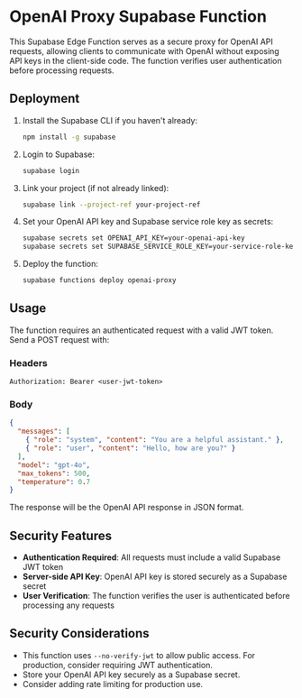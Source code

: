 # OpenAI Proxy Supabase Function

This Supabase Edge Function serves as a secure proxy for OpenAI API requests, allowing clients to communicate with OpenAI without exposing API keys in the client-side code. The function verifies user authentication before processing requests.

## Deployment

1. Install the Supabase CLI if you haven't already:
   ```bash
   npm install -g supabase
   ```

2. Login to Supabase:
   ```bash
   supabase login
   ```

3. Link your project (if not already linked):
   ```bash
   supabase link --project-ref your-project-ref
   ```

4. Set your OpenAI API key and Supabase service role key as secrets:
   ```bash
   supabase secrets set OPENAI_API_KEY=your-openai-api-key
   supabase secrets set SUPABASE_SERVICE_ROLE_KEY=your-service-role-key
   ```

5. Deploy the function:
   ```bash
   supabase functions deploy openai-proxy
   ```

## Usage

The function requires an authenticated request with a valid JWT token. Send a POST request with:

### Headers
```
Authorization: Bearer <user-jwt-token>
```

### Body
```json
{
  "messages": [
    { "role": "system", "content": "You are a helpful assistant." },
    { "role": "user", "content": "Hello, how are you?" }
  ],
  "model": "gpt-4o",
  "max_tokens": 500,
  "temperature": 0.7
}
```

The response will be the OpenAI API response in JSON format.

## Security Features

- **Authentication Required**: All requests must include a valid Supabase JWT token
- **Server-side API Key**: OpenAI API key is stored securely as a Supabase secret
- **User Verification**: The function verifies the user is authenticated before processing any requests

## Security Considerations

- This function uses `--no-verify-jwt` to allow public access. For production, consider requiring JWT authentication.
- Store your OpenAI API key securely as a Supabase secret.
- Consider adding rate limiting for production use. 